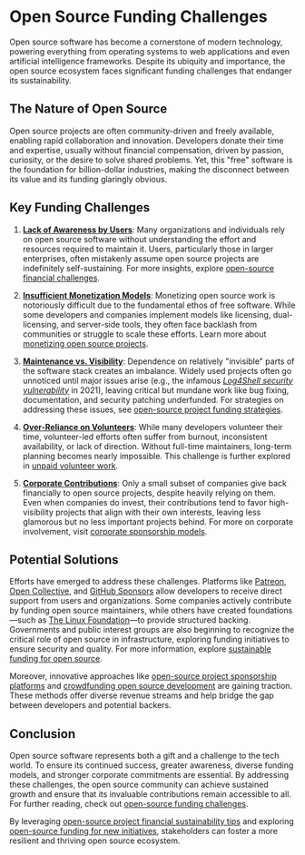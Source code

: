 # Open Source Funding Challenges

Open source software has become a cornerstone of modern technology, powering everything from operating systems to web applications and even artificial intelligence frameworks. Despite its ubiquity and importance, the open source ecosystem faces significant funding challenges that endanger its sustainability.

## The Nature of Open Source

Open source projects are often community-driven and freely available, enabling rapid collaboration and innovation. Developers donate their time and expertise, usually without financial compensation, driven by passion, curiosity, or the desire to solve shared problems. Yet, this "free" software is the foundation for billion-dollar industries, making the disconnect between its value and its funding glaringly obvious.

## Key Funding Challenges

1. **[Lack of Awareness by Users](https://www.zdnet.com/article/open-source-maintainers-face-increasing-burnout-studies-show/)**: Many organizations and individuals rely on open source software without understanding the effort and resources required to maintain it. Users, particularly those in larger enterprises, often mistakenly assume open source projects are indefinitely self-sustaining. For more insights, explore [open-source financial challenges](https://www.license-token.com/wiki/open-source-financial-challenges).

2. **[Insufficient Monetization Models](https://opensource.guide/getting-paid/)**: Monetizing open source work is notoriously difficult due to the fundamental ethos of free software. While some developers and companies implement models like licensing, dual-licensing, and server-side tools, they often face backlash from communities or struggle to scale these efforts. Learn more about [monetizing open source projects](https://www.license-token.com/wiki/monetizing-open-source-projects-guide).

3. **[Maintenance vs. Visibility](https://opensource.com/article/20/11/open-source-maintenance)**: Dependence on relatively "invisible" parts of the software stack creates an imbalance. Widely used projects often go unnoticed until major issues arise (e.g., the infamous *[Log4Shell security vulnerability](https://www.cisa.gov/news-events/blog/2022/01/10/remediating-log4shell-vulnerability)* in 2021), leaving critical but mundane work like bug fixing, documentation, and security patching underfunded. For strategies on addressing these issues, see [open-source project funding strategies](https://www.license-token.com/wiki/open-source-project-funding-strategies).

4. **[Over-Reliance on Volunteers](https://www.bbc.com/news/technology-59580265)**: While many developers volunteer their time, volunteer-led efforts often suffer from burnout, inconsistent availability, or lack of direction. Without full-time maintainers, long-term planning becomes nearly impossible. This challenge is further explored in [unpaid volunteer work](https://www.license-token.com/wiki/unpaid-volunteer-work).

5. **[Corporate Contributions](https://www.techrepublic.com/article/open-source-who-contributes-the-most/)**: Only a small subset of companies give back financially to open source projects, despite heavily relying on them. Even when companies do invest, their contributions tend to favor high-visibility projects that align with their own interests, leaving less glamorous but no less important projects behind. For more on corporate involvement, visit [corporate sponsorship models](https://www.license-token.com/wiki/corporate-sponsorship-models).

## Potential Solutions

Efforts have emerged to address these challenges. Platforms like [Patreon](https://www.patreon.com/), [Open Collective](https://opencollective.com/), and [GitHub Sponsors](https://github.com/sponsors) allow developers to receive direct support from users and organizations. Some companies actively contribute by funding open source maintainers, while others have created foundations—such as [The Linux Foundation](https://www.linuxfoundation.org/)—to provide structured backing. Governments and public interest groups are also beginning to recognize the critical role of open source in infrastructure, exploring funding initiatives to ensure security and quality. For more information, explore [sustainable funding for open source](https://www.license-token.com/wiki/sustainable-funding-for-open-source).

Moreover, innovative approaches like [open-source project sponsorship platforms](https://www.license-token.com/wiki/open-source-project-sponsorship-platforms) and [crowdfunding open source development](https://www.license-token.com/wiki/crowdfunding-open-source-development) are gaining traction. These methods offer diverse revenue streams and help bridge the gap between developers and potential backers.

## Conclusion

Open source software represents both a gift and a challenge to the tech world. To ensure its continued success, greater awareness, diverse funding models, and stronger corporate commitments are essential. By addressing these challenges, the open source community can achieve sustained growth and ensure that its invaluable contributions remain accessible to all. For further reading, check out [open-source funding challenges](https://www.license-token.com/wiki/open-source-funding-challenges).

By leveraging [open-source project financial sustainability tips](https://www.license-token.com/wiki/open-source-project-financial-sustainability-tips) and exploring [open-source funding for new initiatives](https://www.license-token.com/wiki/open-source-funding-for-new-initiatives), stakeholders can foster a more resilient and thriving open source ecosystem.